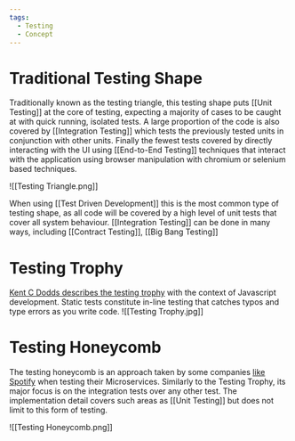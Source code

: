 ```yaml
---
tags:
  - Testing
  - Concept
---
```

# Traditional Testing Shape
Traditionally known as the testing triangle, this testing shape puts [[Unit Testing]] at the core of testing, expecting a majority of cases to be caught at with quick running, isolated tests. A large proportion of the code is also covered by [[Integration Testing]] which tests the previously tested units in conjunction with other units. Finally the fewest tests covered by directly interacting with the UI using [[End-to-End Testing]] techniques that interact with the application using browser manipulation with chromium or selenium based techniques.

![[Testing Triangle.png]]

When using [[Test Driven Development]] this is the most common type of testing shape, as all code will be covered by a high level of unit tests that cover all system behaviour. [[Integration Testing]] can be done in many ways, including [[Contract Testing]], [[Big Bang Testing]]

# Testing Trophy
[Kent C Dodds describes the testing trophy](https://kentcdodds.com/blog/static-vs-unit-vs-integration-vs-e2e-tests) with the context of Javascript development.
Static tests constitute in-line testing that catches typos and type errors as you write code.
![[Testing Trophy.jpg]]

# Testing Honeycomb
The testing honeycomb is an approach taken by some companies [like Spotify](https://engineering.atspotify.com/2018/01/testing-of-microservices/) when testing their Microservices. Similarly to the Testing Trophy, its major focus is on the integration tests over any other test. The implementation detail covers such areas as [[Unit Testing]] but does not limit to this form of testing.

![[Testing Honeycomb.png]]